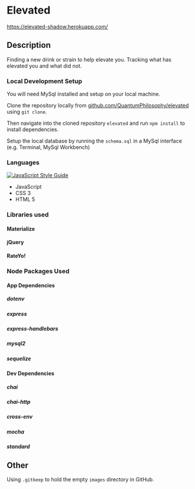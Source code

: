 # Elevated
https://elevated-shadow.herokuapp.com/

## Description
Finding a new drink or strain to help elevate you. Tracking what has elevated you and what did not.

### Local Development Setup
You will need MySql installed and setup on your local machine.

Clone the repository locally from [github.com/QuantumPhilosophy/elevated](https://github.com/QuantumPhilosophy/elevated) using `git clone`.

Then navigate into the cloned repository `elevated` and run `npm install` to install dependencies.

Setup the local database by running the `schema.sql` in a MySql interface (e.g. Terminal, MySql Workbench)

### Languages
[![JavaScript Style Guide](https://img.shields.io/badge/code_style-standard-brightgreen.svg)](https://standardjs.com)
  * JavaScript
  * CSS 3
  * HTML 5

### Libraries used
#### Materialize
#### jQuery
#### RateYo!

### Node Packages Used
#### App Dependencies
##### dotenv
##### express
##### express-handlebars
##### mysql2
##### sequelize

#### Dev Dependencies
##### chai
##### chai-http
##### cross-env
##### mocha
##### standard

## Other
Using `.gitkeep` to hold the empty `images` directory in GitHub.
